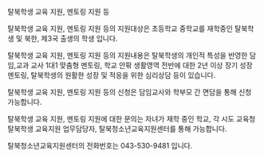 탈북학생 교육 지원, 멘토링 지원 등

탈북학생 교육 지원, 멘토링 지원 등의 지원대상은 초등학교 중학교를 재학중인 탈북학생 및 북한, 제3국 출생의 학생 입니다.

탈북학생 교육 지원, 멘토링 지원 등의 지원내용은 탈북학생의 개인적 특성을 반영한 담임,교과 교사 1대1 맞춤형 멘토링, 학교 안팎 생활영역 전반에 대한 2년 이상 장기 성장 멘토링, 탈북학생의 원활한 성장 및 적응을 위한 심리상담 등이 있습니다.

탈북학생 교육 지원, 멘토링 지원 등의 신청은 담임교사와 학부모 간 면담을 통해 신청 가능합니다.

탈북학생 교육 지원, 멘토링 지원에 대한 문의는 자녀가 재학 중인 학교, 각 시도 교육청 탈북학생 교육지원 업무담당자, 탈북청소년교육지원센터를 통해 가능합니다.

탈북청소년교육지원센터의 전화번호는 043-530-9481 입니다.
